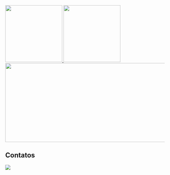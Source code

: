 <div>
  <a href="https://github.com/GustavoMartinsSantos/">
    <img height="180em" src="https://github-readme-stats.vercel.app/api?username=GustavoMartinsSantos&show_icons=true&count_private=true&theme=tokyonight">
  </a>
  
  <img height="180em" src="https://github-readme-stats.vercel.app/api/top-langs/?username=GustavoMartinsSantos&layout=compact&theme=tokyonight">
</div>

<img width="815px" height="250px" src="https://user-images.githubusercontent.com/62625567/215596461-94a9e6dc-ad06-4c81-a24e-4347a46b0a28.gif">


## Contatos
<div>
  <a href="https://br.linkedin.com/in/gustavo-martins-dos-santos-61a5461a3" target="_blank" style="vertical-align: middle">
    <img src="https://img.shields.io/badge/-LinkedIn-%230077B5?style=for-the-badge&logo=linkedin&logoColor=white">
  </a>
</div>
